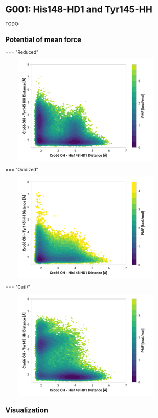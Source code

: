# G001: His148-HD1 and Tyr145-HH

TODO:

## Potential of mean force

=== "Reduced"
    <figure markdown>
    ![](./g001-pes-reduced.png)
    </figure>

=== "Oxidized"
    <figure markdown>
    ![](./g001-pes-oxidized.png)
    </figure>

=== "Cu(I)"
    <figure markdown>
    ![](./g001-pes-cu.png)
    </figure>

## Visualization

<div id="reduced-view" class="mol-container"></div>
<script>
document.addEventListener('DOMContentLoaded', (event) => {
    const viewer = molstar.Viewer.create('reduced-view', {
        layoutIsExpanded: false,
        layoutShowControls: false,
        layoutShowRemoteState: false,
        layoutShowSequence: true,
        layoutShowLog: false,
        layoutShowLeftPanel: false,
        viewportShowExpand: true,
        viewportShowSelectionMode: true,
        viewportShowAnimation: false,
        pdbProvider: 'rcsb',
    }).then(viewer => {
        // viewer.loadStructureFromUrl("/analysis/005-rogfp-glh-md/data/traj/frame_106403.pdb", "pdb");
        viewer.loadSnapshotFromUrl("/misc/002-molstar-states/reduced-example.molj", "molj");
    });
});
</script>
